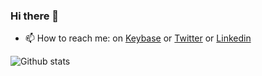 ### Hi there 👋

- 📫 How to reach me: on [Keybase](https://keybase.io/1modm) or [Twitter](https://twitter.com/1_mod_m) or [Linkedin](https://www.linkedin.com/in/mmorillo/)

![Github stats](https://github-readme-stats.vercel.app/api?username=1modm&show_icons=true&hide_title=true&hide_border=true&hide_rank=true&hide=contribs)
